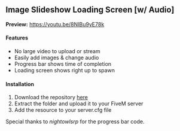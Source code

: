 <h2>Image Slideshow Loading Screen [w/ Audio]</h2>

<strong>Preview:</strong> https://youtu.be/8NIBu9yE78k

<h4>Features</h4>

<ul>
  <li>No large video to upload or stream</li>
  <li>Easily add images & change audio</li>
  <li>Progress bar shows time of completion</li>
  <li>Loading screen shows right up to spawn</li>
</ul>

<h4>Installation</h4>

<ol>
  <li>Download the repository <a href="https://github.com/WeponzTV/Image-Slideshow-Loading-Screen" target="_blank">here</a></li>
  <li>Extract the folder and upload it to your FiveM server</li>
  <li>Add the resource to your server.cfg file</li>
</ol>

<p>Special thanks to <em>nightowlsrp</em> for the progress bar code.</p>
